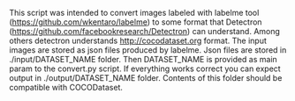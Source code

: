 This script was intended to convert images labeled with labelme tool (https://github.com/wkentaro/labelme) to some format that Detectron (https://github.com/facebookresearch/Detectron) can understand. Among others detectron understands http://cocodataset.org format. The input images are stored as json files produced by labelme. Json files are stored in ./input/DATASET_NAME folder. Then DATASET_NAME is provided as main param to the convert.py script. If everything works correct you can expect output in ./output/DATASET_NAME folder. Contents of this folder should be compatible with COCODataset.